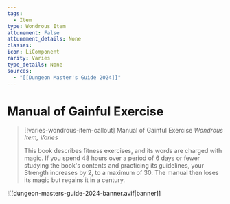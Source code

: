```yaml
---
tags:
  - Item
type: Wondrous Item
attunement: False
attunement_details: None
classes:
icon: LiComponent
rarity: Varies
type_details: None
sources: 
  - "[[Dungeon Master's Guide 2024]]"
---
```

# Manual of Gainful Exercise
>[!varies-wondrous-item-callout] Manual of Gainful Exercise
>_Wondrous Item, Varies_
>
>This book describes fitness exercises, and its words are charged with magic. If you spend 48 hours over a period of 6 days or fewer studying the book's contents and practicing its guidelines, your Strength increases by 2, to a maximum of 30. The manual then loses its magic but regains it in a century.
>


![[dungeon-masters-guide-2024-banner.avif|banner]]